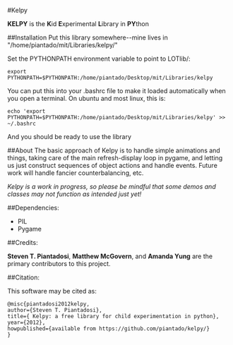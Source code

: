 #Kelpy


**KELPY** is the **K**id **E**xperimental **L**ibrary in **PY**thon

##Installation
Put this library somewhere--mine lives in "/home/piantado/mit/Libraries/kelpy/"


Set the PYTHONPATH environment variable to point to LOTlib/:

	export PYTHONPATH=$PYTHONPATH:/home/piantado/Desktop/mit/Libraries/kelpy

You can put this into your .bashrc file to make it loaded automatically when you open a terminal. On ubuntu and most linux, this is:

	echo 'export PYTHONPATH=$PYTHONPATH:/home/piantado/Desktop/mit/Libraries/kelpy' >> ~/.bashrc


And you should be ready to use the library

##About
The basic approach of Kelpy is to handle simple animations and things, taking care of the main refresh-display loop in pygame, and letting us just construct sequences of object actions and handle events. Future work will handle fancier counterbalancing, etc. 

*Kelpy is a work in progress, so please be mindful that some demos and classes may not function as intended just yet!*


##Dependencies:
	
+	PIL
+	Pygame

##Credits:

**Steven T. Piantadosi**, **Matthew McGovern**, and **Amanda Yung** are the primary contributors to this project.


##Citation:

This software may be cited as:

	@misc{piantadosi2012kelpy,
	author={Steven T. Piantadosi},
	title={ Kelpy: a free library for child experimentation in python},
	year={2012},
	howpublished={available from https://github.com/piantado/kelpy/}
	}
